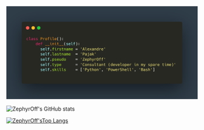 ![Profile](Images/carbon_profile.png?raw=true)

![ZephyrOff's GitHub stats](https://github-readme-stats.vercel.app/api?username=zephyroff&count_private=true&show_icons=true&theme=slateorange)

[![ZephyrOff'sTop Langs](https://github-readme-stats.vercel.app/api/top-langs/?username=zephyroff&exclude_repo=zephyroff)](https://github.com/anuraghazra/github-readme-stats)